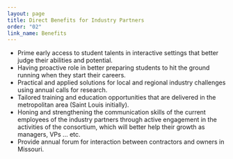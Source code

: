 ```yaml
---
layout: page
title: Direct Benefits for Industry Partners
order: "02"
link_name: Benefits
---
```


- Prime early access to student talents in interactive settings that better judge their abilities and potential.
- Having proactive role in better preparing students to hit the ground running when they start their careers.
- Practical and applied solutions for local and regional industry challenges using annual calls for research.
- Tailored training and education opportunities that are delivered in the metropolitan area (Saint Louis initially).
- Honing and strengthening the communication skills of the current employees of the industry partners through
active engagement in the activities of the consortium, which will better help their growth as managers, VPs ... etc.
- Provide annual forum for interaction between contractors and owners in Missouri.